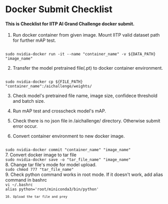 # Docker Submit Checklist

#### This is Checklist for IITP AI Grand Challenge docker submit.

1. Run docker container from given image. Mount IITP valid dataset path for further mAP test.
<code>	
sudo nvidia-docker run -it --name "container_name" -v ${DATA_PATH} "image_name"
</code>

2. Transfer the model pretrained file(.pt) to docker container environment. 
<code>
sudo nvidia-docker cp ${FILE_PATH} "container_name":/aichallenge/weights/
</code>

3. Check model's pretrained file name, image size, confidece threshold and batch size.

4. Run mAP test and crosscheck model's mAP.

5. Check there is no json file in /aichallenge/ directory. Otherwise submit error occur.

6. Convert container environment to new docker image.
<code>
sudo nvidia-docker commit "container_name" "image_name"
</code>
7. Convert docker image to tar file
<code>
sudo nvidia-docker save -o "tar_file_name" "image_name"
</code>	
8. Change tar file's mode for model upload.
<code>
sudo chmod 777 "tar_file_name"
</code>	
9. Check python command works in root mode. If it doesn't work, add alias command in bashrc
<code>
vi ~/.bashrc
alias python='root/miniconda3/bin/python'
<code/>
10. Upload the tar file and prey
	
	




